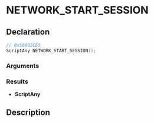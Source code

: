# NETWORK_START_SESSION

## Declaration
```cpp
// 0x58802CE5
ScriptAny NETWORK_START_SESSION();
```

### Arguments

### Results
- **ScriptAny**

## Description

